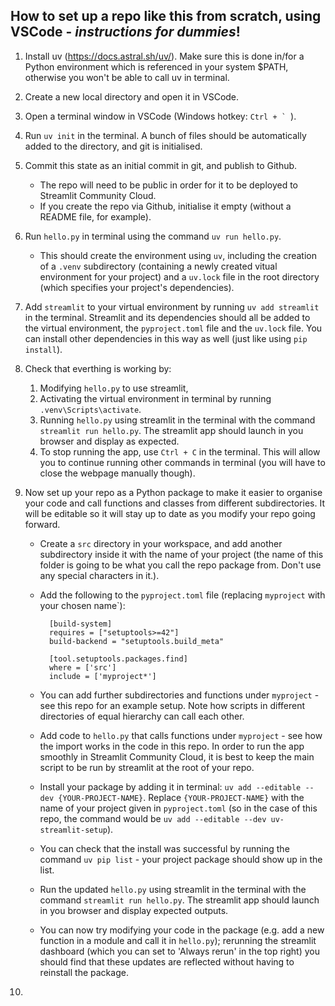 ## How to set up a repo like this from scratch, using VSCode - *instructions for dummies*!

1. Install uv (https://docs.astral.sh/uv/). Make sure this is done in/for a Python environment which is referenced in your system $PATH, otherwise you won't be able to call uv in terminal.
2. Create a new local directory and open it in VSCode.
3. Open a terminal window in VSCode (Windows hotkey: ``Ctrl + ` ``). 
4. Run `uv init` in the terminal. A bunch of files should be automatically added to the directory, and git is initialised.
5. Commit this state as an initial commit in git, and publish to Github. 
    * The repo will need to be public in order for it to be deployed to Streamlit Community Cloud.
    * If you create the repo via Github, initialise it empty (without a README file, for example).
6. Run `hello.py` in terminal using the command `uv run hello.py`.
    * This should create the environment using `uv`, including the creation of a `.venv` subdirectory (containing a newly created vitual environment for your project) and a `uv.lock` file in the root directory (which specifies your project's dependencies).
7.  Add `streamlit` to your virtual environment by running `uv add streamlit` in the terminal. Streamlit and its dependencies should all be added to the virtual environment, the `pyproject.toml` file and the `uv.lock` file. You can install other dependencies in this way as well (just like using `pip install`).
8. Check that everthing is working by:
    1. Modifying `hello.py` to use streamlit,
    2. Activating the virtual environment in terminal by running `.venv\Scripts\activate`.
    3. Running `hello.py` using streamlit in the terminal with the command `streamlit run hello.py`. The streamlit app should launch in you browser and display as expected. 
    4. To stop running the app, use `Ctrl + C` in the terminal. This will allow you to continue running other commands in terminal (you will have to close the webpage manually though).
9. Now set up your repo as a Python package to make it easier to organise your code and call functions and classes from different subdirectories. It will be editable so it will stay up to date as you modify your repo going forward.
    * Create a `src` directory in your workspace, and add another subdirectory inside it with the name of your project (the name of this folder is going to be what you call the repo package from. Don't use any special characters in it.).
    * Add the following to the `pyproject.toml` file (replacing `myproject` with your chosen name`):

            [build-system]
            requires = ["setuptools>=42"]
            build-backend = "setuptools.build_meta"

            [tool.setuptools.packages.find]
            where = ['src']
            include = ['myproject*']

    * You can add further subdirectories and functions under `myproject` - see this repo for an example setup. Note how scripts in different directories of equal hierarchy can call each other. 
    * Add code to `hello.py` that calls functions under `myproject` - see how the import works in the code in this repo. In order to run the app smoothly in Streamlit Community Cloud, it is best to keep the main script to be run by streamlit at the root of your repo.
    * Install your package by adding it in terminal: `uv add --editable --dev {YOUR-PROJECT-NAME}`. Replace `{YOUR-PROJECT-NAME}` with the name of your project given in `pyproject.toml` (so in the case of this repo, the command would be `uv add --editable --dev uv-streamlit-setup`).
    * You can check that the install was successful by running the command `uv pip list` - your project package should show up in the list.
    * Run the updated `hello.py` using streamlit in the terminal with the command `streamlit run hello.py`. The streamlit app should launch in you browser and display expected outputs.
    * You can now try modifying your code in the package (e.g. add a new function in a module and call it in `hello.py`); rerunning the streamlit dashboard (which you can set to 'Always rerun' in the top right) you should find that these updates are reflected without having to reinstall the package.

10. 



